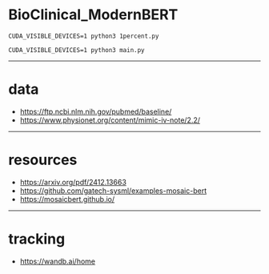 # BioClinical_ModernBERT

`CUDA_VISIBLE_DEVICES=1 python3 1percent.py`

`CUDA_VISIBLE_DEVICES=1 python3 main.py`

---

# data

- https://ftp.ncbi.nlm.nih.gov/pubmed/baseline/
- https://www.physionet.org/content/mimic-iv-note/2.2/

---

# resources

- https://arxiv.org/pdf/2412.13663
- https://github.com/gatech-sysml/examples-mosaic-bert
- https://mosaicbert.github.io/

---

# tracking

- https://wandb.ai/home
